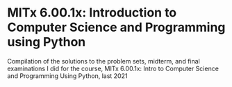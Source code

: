 # MITx 6.00.1x: Introduction to Computer Science and Programming using Python
Compilation of the solutions to the problem sets, midterm, and final examinations I did for the course, MITx 6.00.1x: Intro to Computer Science and Programming Using Python, last 2021
